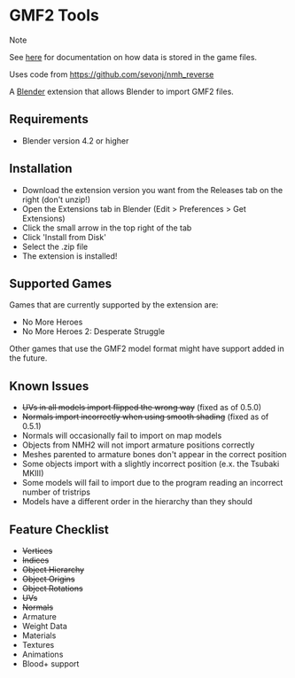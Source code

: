 # GMF2 Tools

> [!NOTE]  
> See [here](https://sevonj.github.io/ghm_docs/formats/) for documentation on how data is stored in the game files.

Uses code from https://github.com/sevonj/nmh_reverse

A [Blender](https://www.blender.org) extension that allows Blender to import GMF2 files.

## Requirements
- Blender version 4.2 or higher

## Installation
- Download the extension version you want from the Releases tab on the right (don't unzip!)
- Open the Extensions tab in Blender (Edit > Preferences > Get Extensions)
- Click the small arrow in the top right of the tab
- Click 'Install from Disk'
- Select the .zip file
- The extension is installed!

## Supported Games
Games that are currently supported by the extension are:
- No More Heroes
- No More Heroes 2: Desperate Struggle

Other games that use the GMF2 model format might have support added in the future.

## Known Issues
- ~~UVs in all models import flipped the wrong way~~ (fixed as of 0.5.0)
- ~~Normals import incorrectly when using smooth shading~~ (fixed as of 0.5.1)
- Normals will occasionally fail to import on map models
- Objects from NMH2 will not import armature positions correctly
- Meshes parented to armature bones don't appear in the correct position
- Some objects import with a slightly incorrect position (e.x. the Tsubaki MKIII)
- Some models will fail to import due to the program reading an incorrect number of tristrips
- Models have a different order in the hierarchy than they should

## Feature Checklist
- ~~Vertices~~
- ~~Indices~~
- ~~Object Hierarchy~~
- ~~Object Origins~~
- ~~Object Rotations~~
- ~~UVs~~
- ~~Normals~~
- Armature
- Weight Data
- Materials
- Textures
- Animations
- Blood+ support

